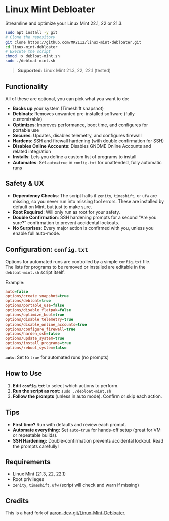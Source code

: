 # Linux Mint Debloater

Streamline and optimize your Linux Mint 22.1, 22 or 21.3.

```bash
sudo apt install -y git
# Clone the repository
git clone https://github.com/MK2112/linux-mint-debloater.git
cd linux-mint-debloater
# Execute the script
chmod +x debloat-mint.sh
sudo ./debloat-mint.sh
```

> **Supported:** Linux Mint 21.3, 22, 22.1 (tested)

## Functionality

All of these are optional, you can pick what you want to do:

- **Backs up** your system (Timeshift snapshot)
- **Debloats**: Removes unwanted pre-installed software (fully customizable)
- **Optimizes**: Improves performance, boot time, and configures for portable use
- **Secures**: Updates, disables telemetry, and configures firewall
- **Hardens**: SSH and firewall hardening (with double confirmation for SSH)
- **Disables Online Accounts**: Disables GNOME Online Accounts and related integration
- **Installs**: Lets you define a custom list of programs to install
- **Automates**: Set `auto=true` in `config.txt` for unattended, fully automatic runs

## Safety & UX

- **Dependency Checks**: The script halts if `zenity`, `timeshift`, or `ufw` are missing, so you never run into missing tool errors. These are installed by default on Mint, but just to make sure.
- **Root Required**: Will only run as root for your safety.
- **Double Confirmation**: SSH hardening prompts for a second "Are you sure?" confirmation to prevent accidental lockouts.
- **No Surprises**: Every major action is confirmed with you, unless you enable full auto-mode.

## Configuration: `config.txt`

Options for automated runs are controlled by a simple `config.txt` file.<br>
The lists for programs to be removed or installed are editable in the `debloat-mint.sh` script itself.

Example:
```ini
auto=false
options/create_snapshot=true
options/debloat=true
options/portable_use=false
options/disable_flatpak=false
options/optimize_boot=true
options/disable_telemetry=true
options/disable_online_accounts=true
options/configure_firewall=true
options/harden_ssh=false
options/update_system=true
options/install_programs=true
options/reboot_system=false
```
**`auto`**: Set to `true` for automated runs (no prompts)

## How to Use

1. **Edit `config.txt`** to select which actions to perform.
2. **Run the script as root**: `sudo ./debloat-mint.sh`
3. **Follow the prompts** (unless in auto mode). Confirm or skip each action.

## Tips
- **First time?** Run with defaults and review each prompt.
- **Automate everything:** Set `auto=true` for hands-off setup (great for VM or repeatable builds).
- **SSH Hardening:** Double-confirmation prevents accidental lockout. Read the prompts carefully!

## Requirements
- Linux Mint (21.3, 22, 22.1)
- Root privileges
- `zenity`, `timeshift`, `ufw` (script will check and warn if missing)

## Credits
This is a hard fork of [aaron-dev-git/Linux-Mint-Debloater](https://github.com/aaron-dev-git/Linux-Mint-Debloater).